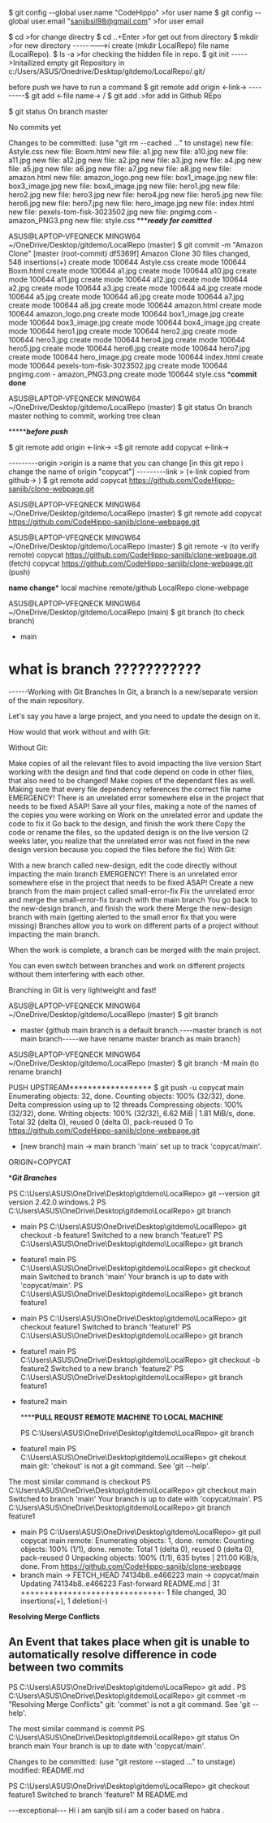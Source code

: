$ git config --global user.name "CodeHippo"
        >for user name
$ git config --global user.email "sanjibsil98@gmail.com"
        >for user email

$ cd >for change directry
$ cd ..+Enter >for get out from directory
$ mkdir >for new directory 
-------->i create (mkdir LocalRepo) file name (LocalRepo).
$ ls -a >for checking the hidden file in repo.
$ git init 
        ----->Initailized empty git Repository in c:/Users/ASUS/Onedrive/Desktop/gitdemo/LocalRepo/.git/

before push we have to run a command 
$ git remote add origin <-link->
---------$ git add <-file name-> / $ git add .>for add in Github REpo
         
$ git status
On branch master

No commits yet

Changes to be committed:
  (use "git rm --cached <file>..." to unstage)
        new file:   Astyle.css
        new file:   Boxm.html
        new file:   a1.jpg
        new file:   a10.jpg
        new file:   a11.jpg
        new file:   a12.jpg
        new file:   a2.jpg
        new file:   a3.jpg
        new file:   a4.jpg
        new file:   a5.jpg
        new file:   a6.jpg
        new file:   a7.jpg
        new file:   a8.jpg
        new file:   amazon.html
        new file:   amazon_logo.png
        new file:   box1_image.jpg
        new file:   box3_image.jpg
        new file:   box4_image.jpg
        new file:   hero1.jpg
        new file:   hero2.jpg
        new file:   hero3.jpg
        new file:   hero4.jpg
        new file:   hero5.jpg
        new file:   hero6.jpg
        new file:   hero7.jpg
        new file:   hero_image.jpg
        new file:   index.html
        new file:   pexels-tom-fisk-3023502.jpg
        new file:   pngimg.com - amazon_PNG3.png
        new file:   style.css
************ready for comitted*********

ASUS@LAPTOP-VFEQNECK MINGW64 ~/OneDrive/Desktop/gitdemo/LocalRepo (master)
$ git commit -m "Amazon Clone"
[master (root-commit) df5369f] Amazon Clone
 30 files changed, 548 insertions(+)
 create mode 100644 Astyle.css
 create mode 100644 Boxm.html
 create mode 100644 a1.jpg
 create mode 100644 a10.jpg
 create mode 100644 a11.jpg
 create mode 100644 a12.jpg
 create mode 100644 a2.jpg
 create mode 100644 a3.jpg
 create mode 100644 a4.jpg
 create mode 100644 a5.jpg
 create mode 100644 a6.jpg
 create mode 100644 a7.jpg
 create mode 100644 a8.jpg
 create mode 100644 amazon.html
 create mode 100644 amazon_logo.png
 create mode 100644 box1_image.jpg
 create mode 100644 box3_image.jpg
 create mode 100644 box4_image.jpg
 create mode 100644 hero1.jpg
 create mode 100644 hero2.jpg
 create mode 100644 hero3.jpg
 create mode 100644 hero4.jpg
 create mode 100644 hero5.jpg
 create mode 100644 hero6.jpg
 create mode 100644 hero7.jpg
 create mode 100644 hero_image.jpg
 create mode 100644 index.html
 create mode 100644 pexels-tom-fisk-3023502.jpg
 create mode 100644 pngimg.com - amazon_PNG3.png
 create mode 100644 style.css
 *************commit done************

 ASUS@LAPTOP-VFEQNECK MINGW64 ~/OneDrive/Desktop/gitdemo/LocalRepo (master)
$ git status
On branch master
nothing to commit, working tree clean

**************before push*********

$ git remote add origin <-link->
=$ git remote add copycat <-link-> 

---------origin >origin is a name that you can change [in this git repo i change the name of origin "copycat"]
---------link > (<-link copied from github-> )
         $ git remote add copycat https://github.com/CodeHippo-sanjib/clone-webpage.git

ASUS@LAPTOP-VFEQNECK MINGW64 ~/OneDrive/Desktop/gitdemo/LocalRepo (master)
$ git remote add copycat https://github.com/CodeHippo-sanjib/clone-webpage.git


ASUS@LAPTOP-VFEQNECK MINGW64 ~/OneDrive/Desktop/gitdemo/LocalRepo (master)
$ git remote -v     (to verify remote)
copycat https://github.com/CodeHippo-sanjib/clone-webpage.git (fetch)
copycat https://github.com/CodeHippo-sanjib/clone-webpage.git (push)

**********name change***********
local machine           remote/github
LocalRepo               clone-webpage

ASUS@LAPTOP-VFEQNECK MINGW64 ~/OneDrive/Desktop/gitdemo/LocalRepo (main)
$ git branch (to check branch)
* main

# what is branch ???????????
------Working with Git Branches
In Git, a branch is a new/separate version of the main repository.

Let's say you have a large project, and you need to update the design on it.

How would that work without and with Git:

Without Git:

Make copies of all the relevant files to avoid impacting the live version
Start working with the design and find that code depend on code in other files, that also need to be changed!
Make copies of the dependant files as well. Making sure that every file dependency references the correct file name
EMERGENCY! There is an unrelated error somewhere else in the project that needs to be fixed ASAP!
Save all your files, making a note of the names of the copies you were working on
Work on the unrelated error and update the code to fix it
Go back to the design, and finish the work there
Copy the code or rename the files, so the updated design is on the live version
(2 weeks later, you realize that the unrelated error was not fixed in the new design version because you copied the files before the fix)
With Git:

With a new branch called new-design, edit the code directly without impacting the main branch
EMERGENCY! There is an unrelated error somewhere else in the project that needs to be fixed ASAP!
Create a new branch from the main project called small-error-fix
Fix the unrelated error and merge the small-error-fix branch with the main branch
You go back to the new-design branch, and finish the work there
Merge the new-design branch with main (getting alerted to the small error fix that you were missing)
Branches allow you to work on different parts of a project without impacting the main branch.

When the work is complete, a branch can be merged with the main project.

You can even switch between branches and work on different projects without them interfering with each other.

Branching in Git is very lightweight and fast!

ASUS@LAPTOP-VFEQNECK MINGW64 ~/OneDrive/Desktop/gitdemo/LocalRepo (master)
$ git branch
* master    {github main branch is a default branch.----master branch is not main branch-----we have rename master branch as main branch}

ASUS@LAPTOP-VFEQNECK MINGW64 ~/OneDrive/Desktop/gitdemo/LocalRepo (master)
$ git branch -M main    (to rename branch)

PUSH UPSTREAM******************
$ git push -u copycat main
Enumerating objects: 32, done.
Counting objects: 100% (32/32), done.
Delta compression using up to 12 threads
Compressing objects: 100% (32/32), done.
Writing objects: 100% (32/32), 6.62 MiB | 1.81 MiB/s, done.
Total 32 (delta 0), reused 0 (delta 0), pack-reused 0
To https://github.com/CodeHippo-sanjib/clone-webpage.git
 * [new branch]      main -> main
branch 'main' set up to track 'copycat/main'.

ORIGIN=COPYCAT

**********Git Branches*********

PS C:\Users\ASUS\OneDrive\Desktop\gitdemo\LocalRepo> git --version
git version 2.42.0.windows.2
PS C:\Users\ASUS\OneDrive\Desktop\gitdemo\LocalRepo> git branch
* main
PS C:\Users\ASUS\OneDrive\Desktop\gitdemo\LocalRepo> git checkout -b feature1
Switched to a new branch 'feature1'
PS C:\Users\ASUS\OneDrive\Desktop\gitdemo\LocalRepo> git branch
* feature1
  main
PS C:\Users\ASUS\OneDrive\Desktop\gitdemo\LocalRepo> git checkout main
Switched to branch 'main'
Your branch is up to date with 'copycat/main'.
PS C:\Users\ASUS\OneDrive\Desktop\gitdemo\LocalRepo> git branch       
  feature1
* main
PS C:\Users\ASUS\OneDrive\Desktop\gitdemo\LocalRepo> git checkout feature1
Switched to branch 'feature1'
PS C:\Users\ASUS\OneDrive\Desktop\gitdemo\LocalRepo> git branch
* feature1
  main
PS C:\Users\ASUS\OneDrive\Desktop\gitdemo\LocalRepo> git checkout -b feature2
Switched to a new branch 'feature2'
PS C:\Users\ASUS\OneDrive\Desktop\gitdemo\LocalRepo> git branch
  feature1
* feature2
  main

  ************PULL REQUST REMOTE MACHINE TO LOCAL MACHINE********

  PS C:\Users\ASUS\OneDrive\Desktop\gitdemo\LocalRepo> git branch
* feature1
  main
PS C:\Users\ASUS\OneDrive\Desktop\gitdemo\LocalRepo> git chekout main
git: 'chekout' is not a git command. See 'git --help'.

The most similar command is
        checkout
PS C:\Users\ASUS\OneDrive\Desktop\gitdemo\LocalRepo> git checkout main
Switched to branch 'main'
Your branch is up to date with 'copycat/main'.
PS C:\Users\ASUS\OneDrive\Desktop\gitdemo\LocalRepo> git branch       
  feature1
* main
PS C:\Users\ASUS\OneDrive\Desktop\gitdemo\LocalRepo> git pull copycat main
remote: Enumerating objects: 1, done.
remote: Counting objects: 100% (1/1), done.
remote: Total 1 (delta 0), reused 0 (delta 0), pack-reused 0
Unpacking objects: 100% (1/1), 635 bytes | 211.00 KiB/s, done.
From https://github.com/CodeHippo-sanjib/clone-webpage
 * branch            main       -> FETCH_HEAD
   74134b8..e466223  main       -> copycat/main
Updating 74134b8..e466223
Fast-forward
 README.md | 31 ++++++++++++++++++++++++++++++-
 1 file changed, 30 insertions(+), 1 deletion(-)

 ******Resolving Merge Conflicts******

 An  Event that takes place when git is unable to automatically resolve difference in code between two commits
 -----------
 PS C:\Users\ASUS\OneDrive\Desktop\gitdemo\LocalRepo> git add .
PS C:\Users\ASUS\OneDrive\Desktop\gitdemo\LocalRepo> git commet -m "Resolving Merge Conflicts"
git: 'commet' is not a git command. See 'git --help'.

The most similar command is
        commit
PS C:\Users\ASUS\OneDrive\Desktop\gitdemo\LocalRepo> git status
On branch main
Your branch is up to date with 'copycat/main'.

Changes to be committed:
  (use "git restore --staged <file>..." to unstage)
        modified:   README.md

PS C:\Users\ASUS\OneDrive\Desktop\gitdemo\LocalRepo> git checkout feature1
Switched to branch 'feature1'
M       README.md

---exceptional---
Hi i am sanjib sil.i am a coder based on habra .
